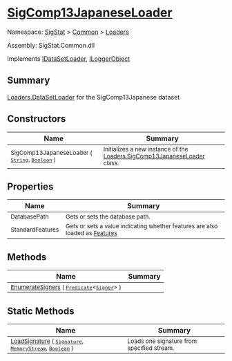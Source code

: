 # [SigComp13JapaneseLoader](./SigComp13JapaneseLoader.md)

Namespace: [SigStat]() > [Common](./../README.md) > [Loaders](./README.md)

Assembly: SigStat.Common.dll

Implements [IDataSetLoader](./IDataSetLoader.md), [ILoggerObject](./../ILoggerObject.md)

## Summary
[Loaders.DataSetLoader](https://github.com/hargitomi97/sigstat/blob/master/docs/md/SigStat/Common/Loaders/DataSetLoader.md) for the SigComp13Japanese dataset

## Constructors

| Name | Summary | 
| --- | --- | 
| <sub>SigComp13JapaneseLoader ( [`String`](https://docs.microsoft.com/en-us/dotnet/api/System.String), [`Boolean`](https://docs.microsoft.com/en-us/dotnet/api/System.Boolean) )</sub>| <sub>Initializes a new instance of the [Loaders.SigComp13JapaneseLoader](https://github.com/hargitomi97/sigstat/blob/master/docs/md/SigStat/Common/Loaders/SigComp13JapaneseLoader.md) class.</sub>| <br>


## Properties

| Name | Summary | 
| --- | --- | 
| <sub>DatabasePath</sub>| <sub>Gets or sets the database path.</sub>| <br>
| <sub>StandardFeatures</sub>| <sub>Gets or sets a value indicating whether features are also loaded as [Features](https://github.com/hargitomi97/sigstat/blob/master/docs/md/SigStat/Common/Features.md)</sub>| <br>


## Methods

| Name | Summary | 
| --- | --- | 
| <sub>[EnumerateSigners](./Methods/SigComp13JapaneseLoader-100663915.md) ( [`Predicate`](https://docs.microsoft.com/en-us/dotnet/api/System.Predicate-1)\<[`Signer`](./../Signer.md)> )</sub>| <sub></sub>| <br>


## Static Methods

| Name | Summary | 
| --- | --- | 
| <sub>[LoadSignature](./Methods/SigComp13JapaneseLoader-100663916.md) ( [`Signature`](./../Signature.md), [`MemoryStream`](https://docs.microsoft.com/en-us/dotnet/api/System.IO.MemoryStream), [`Boolean`](https://docs.microsoft.com/en-us/dotnet/api/System.Boolean) )</sub>| <sub>Loads one signature from specified stream.</sub>| <br>


